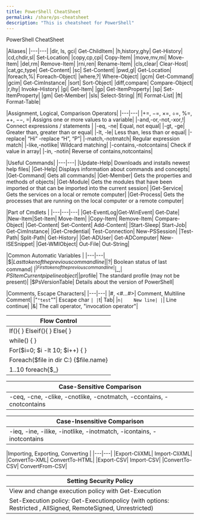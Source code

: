 ```yaml
---
title: PowerShell CheatSheet
permalink: /share/ps-cheatsheet
description: "This is cheatsheet for PowerShell"
---
```

<link rel="stylesheet" type="text/css" href="{{ site.url }}/assets/css/cheatsheet.css" />

<div id='ps-title'>PowerShell CheatSheet</div>

|Aliases|
|---|---|
|dir, ls, gci|	Get-ChildItem|
|h,history,ghy| 	Get-History|
|cd,chdir,sl|	Set-Location|
|copy,cp,cpi|	Copy-Item|
|move,mv,mi|	Move-Item|
|del,rm|	Remove-Item|
|rni,ren|	Rename-Item|
|cls,clear|	Clear-Host|
|cat,gc,type|	Get-Content|
|sc|	Set-Content|
|pwd,gl|	Get-Location|
|foreach,%| 	Foreach-Object|
|where,?|	Where-Object|
|gcm|	Get-Command|
|gcim|	Get-CimInstance|
|sort|	Sort-Object|
|diff,compare|	Compare-Object|
|r,ihy|	Invoke-History|
|gi|	Get-Item|
|gp|	Get-ItemProperty|
|sp|	Set-ItemProperty|
|gm|	Get-Member|
|sls|	Select-String|
|fl|	Format-List|
|ft|	Format-Table|


|Assignment, Logical, Comparison Operators|
|---|---|
|+=, −=, ×=, ÷=, %=, ++, −−, =|	Assigns one or more values to a variable|
|-and,-or,-not,-xor,!|	Connect expressions / statements |
|-eq, -ne|	Equal, not equal|
|-gt, -ge|	Greater than, greater than or equal|
|-lt, -le|	Less than, less than or equal|
|-replace|	“Hi” -replace “H”, “P”|
|-match,-notmatch|	Regular expression match|
|-like,-notlike|	Wildcard matching|
|-contains,-notcontains|	Check if value in array|
|-in, -notin|	Reverse of contains,notcontains|

|Useful  Commands|
|---|---|
|Update-Help|	Downloads and installs newest help files|
|Get-Help|	Displays information about commands and concepts|
|Get-Command|	Gets all commands|
|Get-Member|	Gets the properties and methods of objects|
|Get-Module|	Gets the modules that have been imported or that can be imported into the current session|
|Get-Service|	Gets the services on a local or remote computer|
|Get-Process|	Gets the processes that are running on the local computer or a remote computer|

|Part of Cmdlets	|
|---|---|---|
|Get-EventLog|Get-WinEvent|	Get-Date|
|New-Item|Set-Item|	Move-Item|
|Copy-Item|	Remove-Item|	Compare-Object|
|Get-Content|	Set-Content|	Add-Content|
|Start-Sleep|	Start-Job|	Get-CimInstance|
|Get-Credential|	Test-Connection|	New-PSSession|
|Test-Path|	Split-Path|	Get-History|
|Get-ADUser|	Get-ADComputer|	New-ISESnippet|
|Get-WMIObject|	Out-File|	Out-String|

|Common Automatic Variables	|
|---|---|
|$$|	Last token of the previous command line|
|$?|	Boolean status of last command|
|$^|	First token of the previous command line|
|$_,| $PSItem	Current pipeline object|
|$profile|	The standard profile (may not be present)|
|$PsVersionTable|	Details about the version of PowerShell|

|Comments, Escape Characters|
|---|---|
|#, <#…#>|	Comment, Multiline Comment|
|"`"test`""|	Escape char `|
|`t|	Tab|
|`n|	New line|
|`|	Line continue|
|&|	The call operator, "invocation operator"|


|Flow Control	|
|---|
|If(){ } Elseif(){ } Else{ }	|
|while() { }	|
|For($i=0; $i -lt 10; $i++) { }	|
|Foreach($file in dir C:\) {$file.name}	|
|1..10 foreach{$_}	|


|Case-Sensitive Comparison|
|---|
|-ceq, -cne, -clike, -cnotlike, -cnotmatch, -ccontains, -cnotcontains|

|Case-Insensitive Comparison|
|---|
|-ieq, -ine, -ilike, -inotlike, -inotmatch, -icontains, -inotcontains|


|Importing, Exporting, Converting	|
|---|---|
|Export-CliXML|	Import-CliXML|
|ConvertTo-XML|	ConvertTo-HTML|
|Export-CSV|	Import-CSV|
|ConvertTo-CSV|	ConvertFrom-CSV|

|Setting Security Policy|
|---|
|View and change execution policy with Get-Execution |
|Set-Execution policy: Get-Executionpolicy (with options: Restricted , AllSigned, RemoteSigned, Unrestricted)|
